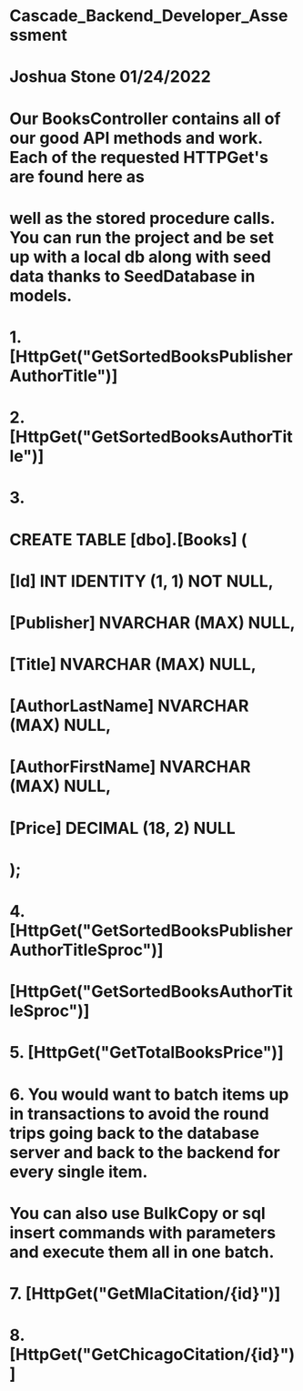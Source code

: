 # Cascade_Backend_Developer_Assessment
# Joshua Stone 01/24/2022

# Our BooksController contains all of our good API methods and work. Each of the requested HTTPGet's are found here as 
# well as the stored procedure calls. You can run the project and be set up with a local db along with seed data thanks to SeedDatabase in models.

# 1.  [HttpGet("GetSortedBooksPublisherAuthorTitle")]

# 2.  [HttpGet("GetSortedBooksAuthorTitle")]

# 3. 
#     CREATE TABLE [dbo].[Books] (
#     [Id]              INT             IDENTITY (1, 1) NOT NULL,
#     [Publisher]       NVARCHAR (MAX)  NULL,
#     [Title]           NVARCHAR (MAX)  NULL,
#     [AuthorLastName]  NVARCHAR (MAX)  NULL,
#     [AuthorFirstName] NVARCHAR (MAX)  NULL,
#     [Price]           DECIMAL (18, 2) NULL
#      );

# 4. [HttpGet("GetSortedBooksPublisherAuthorTitleSproc")]
#    [HttpGet("GetSortedBooksAuthorTitleSproc")]


# 5. [HttpGet("GetTotalBooksPrice")]

# 6. You would want to batch items up in transactions to avoid the round trips going back to the database server and back to the backend for every single item. 
#    You can also use BulkCopy or sql insert commands with parameters and execute them all in one batch.

# 7. [HttpGet("GetMlaCitation/{id}")]

# 8. [HttpGet("GetChicagoCitation/{id}")]